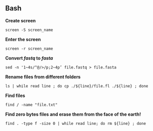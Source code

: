 ## Bash

**Create screen**
```
screen -S screen_name
```
**Enter the screen**
```
screen -r screen_name
```
**Convert _fastq_ to _fasta_**
```
sed -n '1~4s/^@/>/p;2~4p’ file.fastq > file.fasta
```
**Rename files from different folders**
```
ls | while read line ; do cp ./${line}/file.fl ./${line} ; done
```
**Find files**
```
find / -name "file.txt"
```
**Find zero bytes files and erase them from the face of the earth!**
```
find . -type f -size 0 | while read line; do rm ${line} ; done

